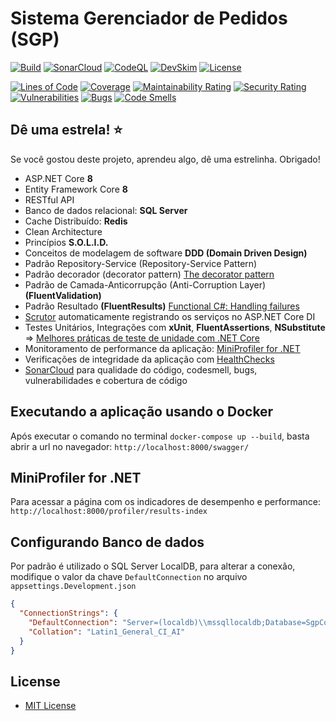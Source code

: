 # Sistema Gerenciador de Pedidos (SGP)

[![Build](https://github.com/JeanGatto/ASP.NET-Core-API-DDD-SOLID/actions/workflows/dotnet.yml/badge.svg)](https://github.com/JeanGatto/ASP.NET-Core-API-DDD-SOLID/actions/workflows/dotnet.yml)
[![SonarCloud](https://github.com/JeanGatto/ASP.NET-Core-API-DDD-SOLID/actions/workflows/sonar-cloud.yml/badge.svg)](https://github.com/JeanGatto/ASP.NET-Core-API-DDD-SOLID/actions/workflows/sonar-cloud.yml)
[![CodeQL](https://github.com/JeanGatto/ASP.NET-Core-API-DDD-SOLID/actions/workflows/codeql-analysis.yml/badge.svg)](https://github.com/JeanGatto/ASP.NET-Core-API-DDD-SOLID/actions/workflows/codeql-analysis.yml)
[![DevSkim](https://github.com/JeanGatto/ASP.NET-Core-API-DDD-SOLID/actions/workflows/devskim-analysis.yml/badge.svg)](https://github.com/JeanGatto/ASP.NET-Core-API-DDD-SOLID/actions/workflows/devskim-analysis.yml)
[![License](https://img.shields.io/github/license/JeanGatto/ASP.NET-Core-API-DDD-SOLID.svg)](LICENSE)

[![Lines of Code](https://sonarcloud.io/api/project_badges/measure?project=ASP.NET-Core-API-DDD-SOLID&metric=ncloc)](https://sonarcloud.io/summary/new_code?id=ASP.NET-Core-API-DDD-SOLID)
[![Coverage](https://sonarcloud.io/api/project_badges/measure?project=ASP.NET-Core-API-DDD-SOLID&metric=coverage)](https://sonarcloud.io/dashboard?id=ASP.NET-Core-API-DDD-SOLID)
[![Maintainability Rating](https://sonarcloud.io/api/project_badges/measure?project=ASP.NET-Core-API-DDD-SOLID&metric=sqale_rating)](https://sonarcloud.io/dashboard?id=ASP.NET-Core-API-DDD-SOLID)
[![Security Rating](https://sonarcloud.io/api/project_badges/measure?project=ASP.NET-Core-API-DDD-SOLID&metric=security_rating)](https://sonarcloud.io/summary/new_code?id=ASP.NET-Core-API-DDD-SOLID)
[![Vulnerabilities](https://sonarcloud.io/api/project_badges/measure?project=ASP.NET-Core-API-DDD-SOLID&metric=vulnerabilities)](https://sonarcloud.io/dashboard?id=ASP.NET-Core-API-DDD-SOLID)
[![Bugs](https://sonarcloud.io/api/project_badges/measure?project=ASP.NET-Core-API-DDD-SOLID&metric=bugs)](https://sonarcloud.io/dashboard?id=ASP.NET-Core-API-DDD-SOLID)
[![Code Smells](https://sonarcloud.io/api/project_badges/measure?project=ASP.NET-Core-API-DDD-SOLID&metric=code_smells)](https://sonarcloud.io/dashboard?id=ASP.NET-Core-API-DDD-SOLID)

## Dê uma estrela! ⭐

Se você gostou deste projeto, aprendeu algo, dê uma estrelinha. Obrigado!

- ASP.NET Core **8**
- Entity Framework Core **8**
- RESTful API
- Banco de dados relacional: **SQL Server**
- Cache Distribuído: **Redis**
- Clean Architecture
- Princípios **S.O.L.I.D.**
- Conceitos de modelagem de software **DDD (Domain Driven Design)**
- Padrão Repository-Service (Repository-Service Pattern)
- Padrão decorador (decorator pattern) [The decorator pattern](https://andrewlock.net/adding-decorated-classes-to-the-asp.net-core-di-container-using-scrutor/)
- Padrão de Camada-Anticorrupção (Anti-Corruption Layer) **(FluentValidation)**
- Padrão Resultado **(FluentResults)** [Functional C#: Handling failures](https://enterprisecraftsmanship.com/posts/functional-c-handling-failures-input-errors/)
- [Scrutor](https://github.com/khellang/Scrutor) automaticamente registrando os serviços no ASP.NET Core DI
- Testes Unitários, Integrações com **xUnit**, **FluentAssertions**, **NSubstitute**\
   => [Melhores práticas de teste de unidade com .NET Core](https://docs.microsoft.com/pt-br/dotnet/core/testing/unit-testing-best-practices)
- Monitoramento de performance da aplicação: [MiniProfiler for .NET](https://miniprofiler.com/dotnet/)
- Verificações de integridade da aplicação com [HealthChecks](https://docs.microsoft.com/pt-br/aspnet/core/host-and-deploy/health-checks?view=aspnetcore-6.0)
- [SonarCloud](https://sonarcloud.io/project/overview?id=ASP.NET-Core-API-DDD-SOLID) para qualidade do código, codesmell, bugs, vulnerabilidades e cobertura de código

## Executando a aplicação usando o Docker

Após executar o comando no terminal `docker-compose up --build`, basta abrir a url no navegador: `http://localhost:8000/swagger/`

## MiniProfiler for .NET

Para acessar a página com os indicadores de desempenho e performance:
`http://localhost:8000/profiler/results-index`

## Configurando Banco de dados

Por padrão é utilizado o SQL Server LocalDB, para alterar a conexão, modifique o valor da chave `DefaultConnection` no arquivo `appsettings.Development.json`

```json
{
  "ConnectionStrings": {
    "DefaultConnection": "Server=(localdb)\\mssqllocaldb;Database=SgpContext;Trusted_Connection=True;MultipleActiveResultSets=true;",
    "Collation": "Latin1_General_CI_AI"
  }
}
```

## License

- [MIT License](https://github.com/JeanGatto/ASP.NET-Core-API-DDD-SOLID/blob/main/LICENSE)
